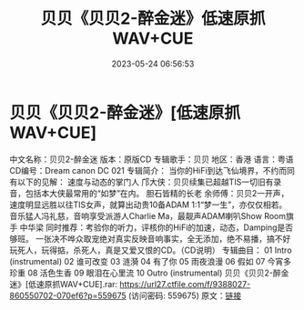 ﻿---
title: 贝贝《贝贝2-醉金迷》低速原抓WAV+CUE
date: 2023-05-24 06:56:53
categories: WAV车载音乐、镜像
tags: 华语中文
---
# 贝贝《贝贝2-醉金迷》[低速原抓WAV+CUE]

中文名称：贝贝2-醉金迷
版本：原版CD
专辑歌手：贝贝
地区：香港
语言：粤语
CD编号：Dream canon DC 021
专辑简介：
当你的HiFi到达飞仙境界，不约而同有以下的见解：
速度与动态的掌门人 邝大侠：贝贝续集已超越TIS一切旧有录音，包括本大侠最常用的“如梦”在内。
胆石皆精的长老 余师傅：贝贝2一开声，速度明显远胜以往TIS女声，就算出动贵10备ADAM
1:1“梦一生”，亦仅仅相若。
音乐猛人冯礼慈，音响享受派游人Charlie Ma，最靓声ADAM喇叭Show Room旗手 中华梁
同时推荐：考验你的听力，评核你的HiFi的加速，动态，Damping是否够班。
一张决不哗众取宠绝对真实反映音响事实，全无添加，绝不易播，搞不好玩死人，玩得掂，杀死人，真是又爱又恨的CD。（CD说明）
专辑曲目：
01 Intro (instrumental)
02 谁可改变
03 涟漪
04 有了你
05 雨夜浪漫
06 假如
07 今宵多珍重
08 活色生香
09 眼泪在心里流
10 Outro (instrumental)
贝贝《贝贝2-醉金迷》[低速原抓WAV+CUE].rar: https://url27.ctfile.com/f/9388027-860550702-070ef6?p=559675
(访问密码: 559675)
原文：[链接](https://blog.sina.com.cn/s/blog_1647c7e760103120n.html)